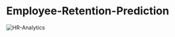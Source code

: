 # Employee-Retention-Prediction
![HR-Analytics](https://user-images.githubusercontent.com/67638177/142484679-4bc65b4d-284c-481b-9205-69b9b22cc5c5.jpeg)
